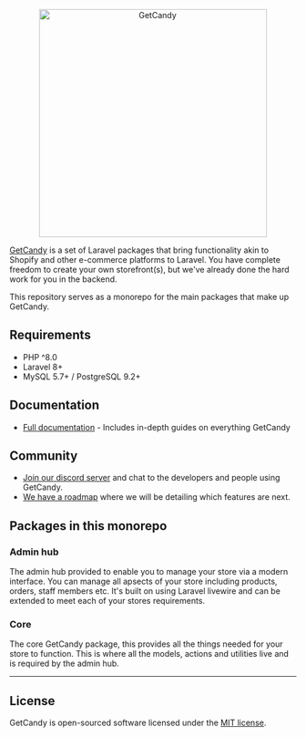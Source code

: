 <p align="center"><a href="https://getcandy.io/" target="_blank"><img src="https://getcandy.io/getcandy_logo.svg" width="400" alt="GetCandy"></a></p>

[GetCandy](https://getcandy.io) is a set of Laravel packages that bring functionality akin to Shopify and other e-commerce platforms to Laravel. You have complete freedom to create your own storefront(s), but we've already done the hard work for you in the backend.

This repository serves as a monorepo for the main packages that make up GetCandy.

## Requirements
- PHP ^8.0
- Laravel 8+
- MySQL 5.7+ / PostgreSQL 9.2+

## Documentation

- [Full documentation](https://docs.getcandy.io/) - Includes in-depth guides on everything GetCandy

## Community

- [Join our discord server](https://discord.gg/v6qVWaf) and chat to the developers and people using GetCandy.
- [We have a roadmap](https://portal.productboard.com/getcandy/1-getcandy) where we will be detailing which features are next.

## Packages in this monorepo

### Admin hub

The admin hub provided to enable you to manage your store via a modern interface. You can manage all apsects of your store including products, orders, staff members etc. It's built on using Laravel livewire and can be extended to meet each of your stores requirements.

### Core

The core GetCandy package, this provides all the things needed for your store to function. This is where all the models, actions and utilities live and is required by the admin hub.

---

## License

GetCandy is open-sourced software licensed under the [MIT license](https://opensource.org/licenses/MIT).
